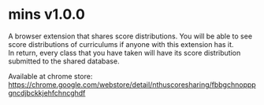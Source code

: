# mins v1.0.0

A browser extension that shares score distributions.
You will be able to see score distributions of curriculums if anyone with this extension has it.  
In return, every class that you have taken will have its score distribution submitted to the shared database.

Available at chrome store: https://chrome.google.com/webstore/detail/nthuscoresharing/fbbgchnopppgncdjbckkjehfchncghdf




